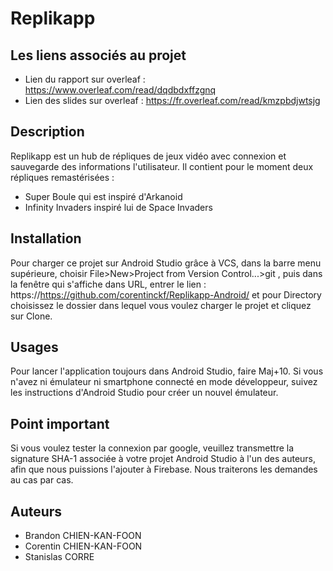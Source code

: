 # Replikapp
## Les liens associés au projet
 - Lien du rapport sur overleaf : https://www.overleaf.com/read/dqdbdxffzgnq
 - Lien des slides sur overleaf : https://fr.overleaf.com/read/kmzpbdjwtsjg

## Description
Replikapp est un hub de répliques de jeux vidéo avec connexion et sauvegarde des informations l'utilisateur. Il contient pour le moment deux répliques remastérisées :
- Super Boule qui est inspiré d'Arkanoid
- Infinity Invaders inspiré lui de Space Invaders
  
## Installation
Pour charger ce projet sur Android Studio grâce à VCS, dans la barre menu supérieure, choisir File>New>Project from Version Control...>git , puis dans la fenêtre qui s'affiche dans URL, entrer le lien : https://https://github.com/corentinckf/Replikapp-Android/ et pour Directory choisissez le dossier dans lequel vous voulez charger le projet et cliquez sur Clone.

## Usages
Pour lancer l'application toujours dans Android Studio, faire Maj+10. Si vous n'avez ni émulateur ni smartphone connecté en mode développeur, suivez les instructions d'Android Studio pour créer un nouvel émulateur.

## Point important
Si vous voulez tester la connexion par google, veuillez transmettre la signature SHA-1 associée à votre projet Android Studio à l'un des auteurs, afin que nous puissions l'ajouter à Firebase. Nous traiterons les demandes au cas par cas.

## Auteurs
  - Brandon CHIEN-KAN-FOON
  - Corentin CHIEN-KAN-FOON
  - Stanislas CORRE

